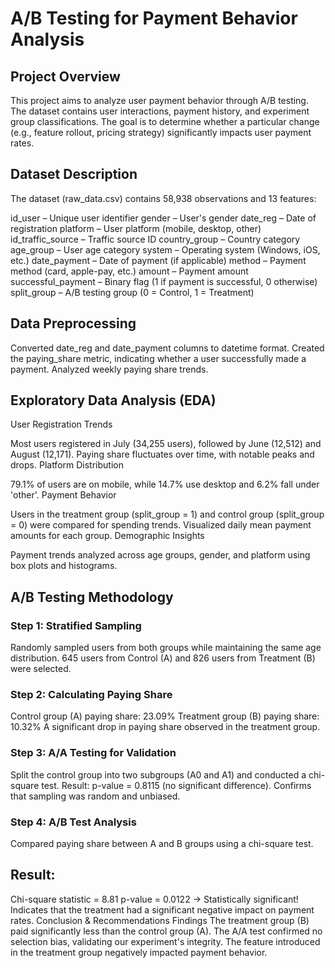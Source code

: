 # A/B Testing for Payment Behavior Analysis
## Project Overview
This project aims to analyze user payment behavior through A/B testing. The dataset contains user interactions, payment history, and experiment group classifications. The goal is to determine whether a particular change (e.g., feature rollout, pricing strategy) significantly impacts user payment rates.

## Dataset Description
The dataset (raw_data.csv) contains 58,938 observations and 13 features:

id_user – Unique user identifier
gender – User's gender
date_reg – Date of registration
platform – User platform (mobile, desktop, other)
id_traffic_source – Traffic source ID
country_group – Country category
age_group – User age category
system – Operating system (Windows, iOS, etc.)
date_payment – Date of payment (if applicable)
method – Payment method (card, apple-pay, etc.)
amount – Payment amount
successful_payment – Binary flag (1 if payment is successful, 0 otherwise)
split_group – A/B testing group (0 = Control, 1 = Treatment)
## Data Preprocessing
Converted date_reg and date_payment columns to datetime format.
Created the paying_share metric, indicating whether a user successfully made a payment.
Analyzed weekly paying share trends.
## Exploratory Data Analysis (EDA)
User Registration Trends

Most users registered in July (34,255 users), followed by June (12,512) and August (12,171).
Paying share fluctuates over time, with notable peaks and drops.
Platform Distribution

79.1% of users are on mobile, while 14.7% use desktop and 6.2% fall under 'other'.
Payment Behavior

Users in the treatment group (split_group = 1) and control group (split_group = 0) were compared for spending trends.
Visualized daily mean payment amounts for each group.
Demographic Insights

Payment trends analyzed across age groups, gender, and platform using box plots and histograms.
## A/B Testing Methodology
### Step 1: Stratified Sampling
Randomly sampled users from both groups while maintaining the same age distribution.
645 users from Control (A) and 826 users from Treatment (B) were selected.
### Step 2: Calculating Paying Share
Control group (A) paying share: 23.09%
Treatment group (B) paying share: 10.32%
A significant drop in paying share observed in the treatment group.
### Step 3: A/A Testing for Validation
Split the control group into two subgroups (A0 and A1) and conducted a chi-square test.
Result: p-value = 0.8115 (no significant difference).
Confirms that sampling was random and unbiased.
### Step 4: A/B Test Analysis
Compared paying share between A and B groups using a chi-square test.
## Result:
Chi-square statistic = 8.81
p-value = 0.0122 → Statistically significant!
Indicates that the treatment had a significant negative impact on payment rates.
Conclusion & Recommendations
Findings
The treatment group (B) paid significantly less than the control group (A).
The A/A test confirmed no selection bias, validating our experiment's integrity.
The feature introduced in the treatment group negatively impacted payment behavior.
